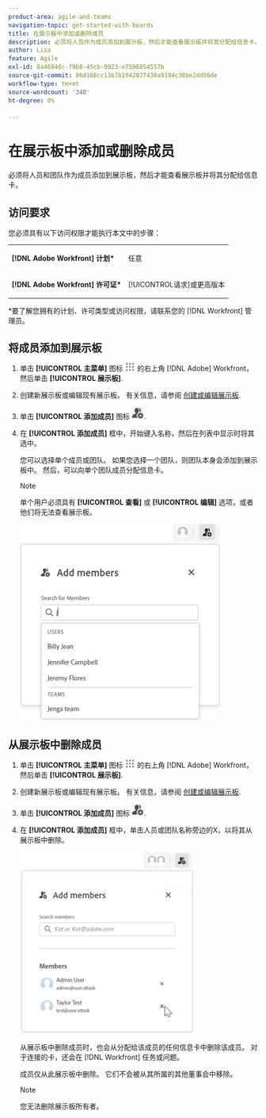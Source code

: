 ```yaml
---
product-area: agile-and-teams
navigation-topic: get-started-with-boards
title: 在展示板中添加或删除成员
description: 必须将人员作为成员添加到展示板，然后才能查看展示板并将其分配给信息卡。
author: Lisa
feature: Agile
exl-id: 8a46846c-f9b8-45cb-9923-e7596854557b
source-git-commit: 86d168cc13b7b1942877430a9194c38be2dd56de
workflow-type: tm+mt
source-wordcount: '340'
ht-degree: 0%

---
```


# 在展示板中添加或删除成员

必须将人员和团队作为成员添加到展示板，然后才能查看展示板并将其分配给信息卡。

## 访问要求

您必须具有以下访问权限才能执行本文中的步骤：

<table style="table-layout:auto"> 
 <col> 
 </col> 
 <col> 
 </col> 
 <tbody> 
  <tr> 
   <td role="rowheader"><strong>[!DNL Adobe Workfront] 计划*</strong></td> 
   <td> <p>任意</p> </td> 
  </tr> 
  <tr> 
   <td role="rowheader"><strong>[!DNL Adobe Workfront] 许可证*</strong></td> 
   <td> <p>[!UICONTROL请求]或更高版本</p> </td> 
  </tr> 
 </tbody> 
</table>

&#42;要了解您拥有的计划、许可类型或访问权限，请联系您的 [!DNL Workfront] 管理员。

## 将成员添加到展示板

1. 单击 **[!UICONTROL 主菜单]** 图标 ![](assets/main-menu-icon.png) 的右上角 [!DNL Adobe] Workfront，然后单击 **[!UICONTROL 展示板]**.
1. 创建新展示板或编辑现有展示板。 有关信息，请参阅 [创建或编辑展示板](../../agile/get-started-with-boards/create-edit-board.md).
1. 单击 **[!UICONTROL 添加成员]** 图标 ![添加成员](assets/boards-addmember-spectrum-25x25.png).
1. 在 **[!UICONTROL 添加成员]** 框中，开始键入名称，然后在列表中显示时将其选中。

   您可以选择单个成员或团队。 如果您选择一个团队，则团队本身会添加到展示板中。 然后，可以向单个团队成员分配信息卡。

   >[!NOTE]
   >
   >单个用户必须具有 **[!UICONTROL 查看]** 或 **[!UICONTROL 编辑]** 选项，或者他们将无法查看展示板。


   ![将成员添加到展示板](assets/boards-add-members.png)

## 从展示板中删除成员

1. 单击 **[!UICONTROL 主菜单]** 图标 ![](assets/main-menu-icon.png) 的右上角 [!DNL Adobe] Workfront，然后单击 **[!UICONTROL 展示板]**.
1. 创建新展示板或编辑现有展示板。 有关信息，请参阅 [创建或编辑展示板](../../agile/get-started-with-boards/create-edit-board.md).
1. 单击 **[!UICONTROL 添加成员]** 图标 ![添加成员](assets/boards-addmember-spectrum-25x25.png).
1. 在 **[!UICONTROL 添加成员]** 框中，单击人员或团队名称旁边的X，以将其从展示板中删除。

   ![从展示板中移除成员](assets/boards-remove-member-from-board-350x367.png)

   从展示板中删除成员时，也会从分配给该成员的任何信息卡中删除该成员。 对于连接的卡，还会在 [!DNL Workfront] 任务或问题。

   成员仅从此展示板中删除。 它们不会被从其所属的其他董事会中移除。

   >[!NOTE]
   >
   >您无法删除展示板所有者。
